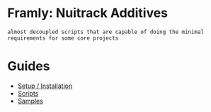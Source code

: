 # **Framly: Nuitrack Additives**
```almost decoupled scripts that are capable of doing the minimal requirements for some core projects```

# **Guides**
- [Setup / Installation](/Documentation/01_Setup.md)
- [Scripts](/Documentation/02_Scripts.md)
- [Samples](/Documentation/03_Samples.md)